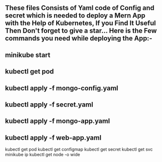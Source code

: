 These files Consists of Yaml code of Config and secret which is needed to deploy a Mern App with the Help of Kubernetes,
If you Find It Useful Then Don't forget to give a star...
Here is the Few commands you need while deploying the App:-
------------------------------------------------------------
minikube start
--------------
kubectl get pod
---------------
kubectl apply -f mongo-config.yaml
----------------------------------
kubectl apply -f secret.yaml
----------------------------------
kubectl apply -f mongo-app.yaml
----------------------------------
kubectl apply -f web-app.yaml
----------------------------------
kubectl get pod
kubectl get configmap
kubectl get secret
kubectl get svc
minikube ip
kubectl get node -o wide


